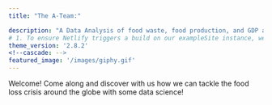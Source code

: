 ```yaml
---
title: "The A-Team:"

description: "A Data Analysis of food waste, food production, and GDP around the world."
# 1. To ensure Netlify triggers a build on our exampleSite instance, we need to change a file in the exampleSite directory.
theme_version: '2.8.2'
<!--cascade: --> 
featured_image: '/images/giphy.gif'
---
```

Welcome! Come along and discover with us how we can tackle the food loss crisis around the globe with some data science!